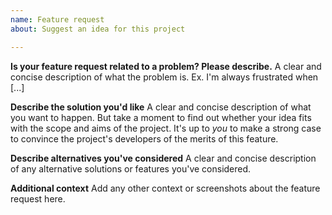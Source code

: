 ```yaml
---
name: Feature request
about: Suggest an idea for this project

---
```


**Is your feature request related to a problem? Please describe.**
A clear and concise description of what the problem is. Ex. I'm always frustrated when [...]

**Describe the solution you'd like**
A clear and concise description of what you want to happen. But take a moment to find out whether your idea fits with the scope and aims of the project. It's up to *you* to make a strong case to convince the project's developers of the merits of this feature.

**Describe alternatives you've considered**
A clear and concise description of any alternative solutions or features you've considered.

**Additional context**
Add any other context or screenshots about the feature request here.
